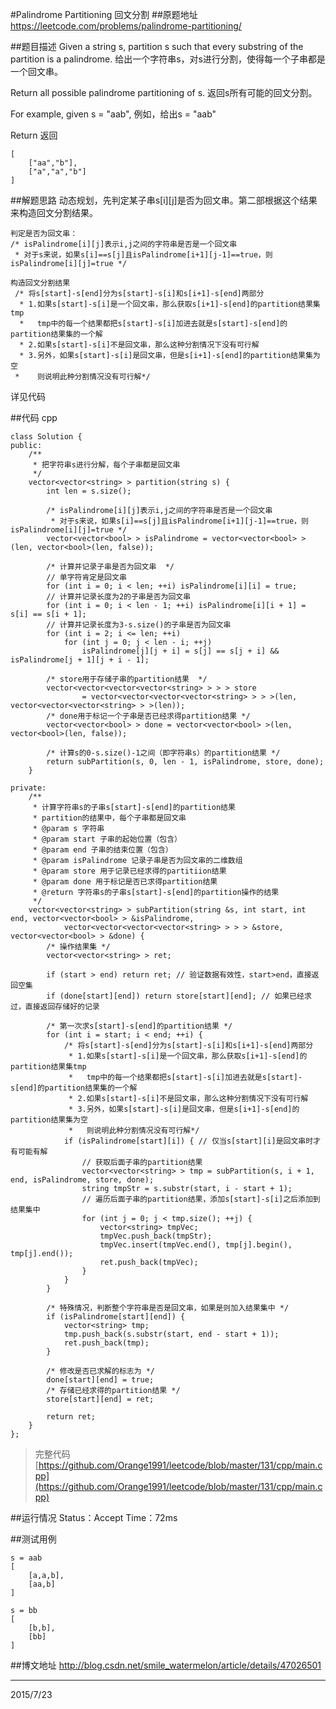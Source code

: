 #Palindrome Partitioning 回文分割
##原题地址
https://leetcode.com/problems/palindrome-partitioning/

##题目描述
Given a string s, partition s such that every substring of the partition is a palindrome.
给出一个字符串s，对s进行分割，使得每一个子串都是一个回文串。

Return all possible palindrome partitioning of s.
返回s所有可能的回文分割。

For example, given s = "aab",
例如，给出s = "aab"

Return
返回

    [
        ["aa","b"],
        ["a","a","b"]
    ]

##解题思路
动态规划，先判定某子串s[i][j]是否为回文串。第二部根据这个结果来构造回文分割结果。

    判定是否为回文串：
    /* isPalindrome[i][j]表示i,j之间的字符串是否是一个回文串 
     * 对于s来说，如果s[i]==s[j]且isPalindrome[i+1][j-1]==true，则isPalindrome[i][j]=true */
    
    构造回文分割结果
     /* 将s[start]-s[end]分为s[start]-s[i]和s[i+1]-s[end]两部分
      * 1.如果s[start]-s[i]是一个回文串，那么获取s[i+1]-s[end]的partition结果集tmp
      *   tmp中的每一个结果都把s[start]-s[i]加进去就是s[start]-s[end]的partition结果集的一个解
      * 2.如果s[start]-s[i]不是回文串，那么这种分割情况下没有可行解
      * 3.另外，如果s[start]-s[i]是回文串，但是s[i+1]-s[end]的partition结果集为空
     *    则说明此种分割情况没有可行解*/
     
详见代码

##代码 cpp
```
class Solution {
public:
    /**
     * 把字符串s进行分解，每个子串都是回文串
     */
    vector<vector<string> > partition(string s) {
        int len = s.size();

        /* isPalindrome[i][j]表示i,j之间的字符串是否是一个回文串 
         * 对于s来说，如果s[i]==s[j]且isPalindrome[i+1][j-1]==true，则isPalindrome[i][j]=true */
        vector<vector<bool> > isPalindrome = vector<vector<bool> >(len, vector<bool>(len, false));

        /* 计算并记录子串是否为回文串  */
        // 单字符肯定是回文串
        for (int i = 0; i < len; ++i) isPalindrome[i][i] = true; 
        // 计算并记录长度为2的子串是否为回文串
        for (int i = 0; i < len - 1; ++i) isPalindrome[i][i + 1] = s[i] == s[i + 1]; 
        // 计算并记录长度为3-s.size()的子串是否为回文串
        for (int i = 2; i <= len; ++i)
            for (int j = 0; j < len - i; ++j)
                isPalindrome[j][j + i] = s[j] == s[j + i] && isPalindrome[j + 1][j + i - 1];

        /* store用于存储子串的partition结果  */
        vector<vector<vector<vector<string> > > > store 
                = vector<vector<vector<vector<string> > > >(len, vector<vector<vector<string> > >(len));
        /* done用于标记一个子串是否已经求得partition结果 */
        vector<vector<bool> > done = vector<vector<bool> >(len, vector<bool>(len, false));

        /* 计算s的0-s.size()-1之间（即字符串s）的partition结果 */
        return subPartition(s, 0, len - 1, isPalindrome, store, done);
    }

private:
    /**
     * 计算字符串s的子串s[start]-s[end]的partition结果
     * partition的结果中，每个子串都是回文串
     * @param s 字符串
     * @param start 子串的起始位置（包含）
     * @param end 子串的结束位置（包含）
     * @param isPalindrome 记录子串是否为回文串的二维数组
     * @param store 用于记录已经求得的partitiion结果
     * @param done 用于标记是否已求得partition结果
     * @return 字符串s的子串s[start]-s[end]的partition操作的结果
     */
    vector<vector<string> > subPartition(string &s, int start, int end, vector<vector<bool> > &isPalindrome,
            vector<vector<vector<vector<string> > > > &store, vector<vector<bool> > &done) {
        /* 操作结果集 */
        vector<vector<string> > ret;

        if (start > end) return ret; // 验证数据有效性，start>end，直接返回空集
        if (done[start][end]) return store[start][end]; // 如果已经求过，直接返回存储好的记录

        /* 第一次求s[start]-s[end]的partition结果 */
        for (int i = start; i < end; ++i) {
            /* 将s[start]-s[end]分为s[start]-s[i]和s[i+1]-s[end]两部分
             * 1.如果s[start]-s[i]是一个回文串，那么获取s[i+1]-s[end]的partition结果集tmp
             *   tmp中的每一个结果都把s[start]-s[i]加进去就是s[start]-s[end]的partition结果集的一个解
             * 2.如果s[start]-s[i]不是回文串，那么这种分割情况下没有可行解
             * 3.另外，如果s[start]-s[i]是回文串，但是s[i+1]-s[end]的partition结果集为空
             *   则说明此种分割情况没有可行解*/
            if (isPalindrome[start][i]) { // 仅当s[start][i]是回文串时才有可能有解
                // 获取后面子串的partition结果
                vector<vector<string> > tmp = subPartition(s, i + 1, end, isPalindrome, store, done);
                string tmpStr = s.substr(start, i - start + 1);
                // 遍历后面子串的partition结果，添加s[start]-s[i]之后添加到结果集中
                for (int j = 0; j < tmp.size(); ++j) { 
                    vector<string> tmpVec;
                    tmpVec.push_back(tmpStr);
                    tmpVec.insert(tmpVec.end(), tmp[j].begin(), tmp[j].end());
                    ret.push_back(tmpVec);
                }
            }
        }

        /* 特殊情况，判断整个字符串是否是回文串，如果是则加入结果集中 */
        if (isPalindrome[start][end]) {
            vector<string> tmp;
            tmp.push_back(s.substr(start, end - start + 1));
            ret.push_back(tmp);
        }

        /* 修改是否已求解的标志为 */
        done[start][end] = true;
        /* 存储已经求得的partition结果 */
        store[start][end] = ret;

        return ret;
    }
};
```

> 完整代码[https://github.com/Orange1991/leetcode/blob/master/131/cpp/main.cpp](https://github.com/Orange1991/leetcode/blob/master/131/cpp/main.cpp)

##运行情况
Status：Accept
Time：72ms

##测试用例

    s = aab
    [
        [a,a,b],
        [aa,b]
    ]

    s = bb
    [
        [b,b],
        [bb]
    ]


##博文地址
http://blog.csdn.net/smile_watermelon/article/details/47026501

---
2015/7/23
